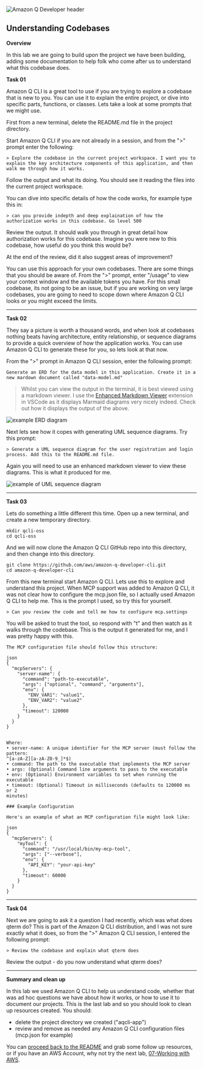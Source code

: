 ![Amazon Q Developer header](/images/q-vscode-header.png)

## Understanding Codebases

**Overview**

In this lab we are going to build upon the project we have been building, adding some documentation to help folk who come after us to understand what this codebase does.

**Task 01**

Amazon Q CLI is a great tool to use if you are trying to explore a codebase that is new to you. You can use it to explain the entire project, or dive into specific parts, functions, or classes. Lets take a look at some prompts that we might use.

First from a new terminal, delete the README.md file in the project directory.

Start Amazon Q CLI if you are not already in a session, and from the ">" prompt enter the following:

```
> Explore the codebase in the current project workspace. I want you to explain the key architecture components of this application, and then walk me through how it works.
```

Follow the output and what its doing. You should see it reading the files into the current project workspace.

You can dive into specific details of how the code works, for example type this in:

```
> can you provide indepth and deep explaination of how the authorization works in this codebase. Go level 500
```

Review the output. It should walk you through in great detail how authorization works for this codebase. Imagine you were new to this codebase, how useful do you think this would be?

At the end of the review, did it also suggest areas of improvement?

You can use this approach for your own codebases. There are some things that you should be aware of. From the ">" prompt, enter "/usage" to view your context window and the available tokens you have. For this small codebase, its not going to be an issue, but if you are working on very large codebases, you are going to need to scope down where Amazon Q CLI looks or you might exceed the limits.

---

**Task 02**

They say a picture is worth a thousand words, and when look at codebases nothing beats having architecture, entity relationship, or sequence diagrams to provide a quick overview of how the application works. You can use Amazon Q CLI to generate these for you, so lets look at that now.

From the ">" prompt in Amazon Q CLI session, enter the following prompt:

```
Generate an ERD for the data model in this application. Create it in a new mardown document called "data-model.md"
```

> Whilst you can view the output in the terminal, it is best viewed using a markdown viewer. I use the [Enhanced Markdown Viewer](https://marketplace.visualstudio.com/items?itemName=shd101wyy.markdown-preview-enhanced) extension in VSCode as it displays Marmaid diagrams very nicely indeed. Check out how it displays the output of the above.

![example ERD diagram](/images/q-cli-erd.png)

Next lets see how it copes with generating UML sequence diagrams. Try this prompt:

```
> Generate a UML sequence diagram for the user registration and login process. Add this to the README.md file.
```

Again you will need to use an enhanced markdown viewer to view these diagrams. This is what it produced for me.

![example of UML sequence diagram](/images/q-cli-uml.png)

---

**Task 03**

Lets do something a little different this time. Open up a new terminal, and create a new temporary directory.

```
mkdir qcli-oss
cd qcli-oss
```

And we will now clone the Amazon Q CLI GitHub repo into this directory, and then change into this directory.

```
git clone https://github.com/aws/amazon-q-developer-cli.git
cd amazon-q-developer-cli
```

From this new terminal start Amazon Q CLI. Lets use this to explore and understand this project. When MCP support was added to Amazon Q CLI, it was not clear how to configure the mcp.json file, so I actually used Amazon Q CLI to help me. This is the prompt I used, so try this for yourself.

```
> Can you review the code and tell me how to configure mcp.settings
```

You will be asked to trust the tool, so respond with "t" and then watch as it walks through the codebase. This is the output it generated for me, and I was pretty happy with this.

```
The MCP configuration file should follow this structure:

json
{
  "mcpServers": {
    "server-name": {
      "command": "path-to-executable",
      "args": ["optional", "command", "arguments"],
      "env": {
        "ENV_VAR1": "value1",
        "ENV_VAR2": "value2"
      },
      "timeout": 120000
    }
  }
}


Where:
• server-name: A unique identifier for the MCP server (must follow the pattern:
^[a-zA-Z][a-zA-Z0-9_]*$)
• command: The path to the executable that implements the MCP server
• args: (Optional) Command line arguments to pass to the executable
• env: (Optional) Environment variables to set when running the executable
• timeout: (Optional) Timeout in milliseconds (defaults to 120000 ms or 2
minutes)

### Example Configuration

Here's an example of what an MCP configuration file might look like:

json
{
  "mcpServers": {
    "myTool": {
      "command": "/usr/local/bin/my-mcp-tool",
      "args": ["--verbose"],
      "env": {
        "API_KEY": "your-api-key"
      },
      "timeout": 60000
    }
  }
}
```

---

**Task 04**

Next we are going to ask it a question I had recently, which was what does qterm do? This is part of the Amazon Q CLI distribution, and I was not sure exactly what it does, so from the ">" Amazon Q CLI session, I entered the following prompt:

```
> Review the codebase and explain what qterm does
```

Review the output - do you now understand what qterm does?

---


**Summary and clean up**

In this lab we used Amazon Q CLI to help us understand code, whether that was ad hoc questions we have about how it works, or how to use it to document our projects. This is the last lab and so you should look to clean up resources created. You should:

* delete the project directory we created ("aqcli-app")
* review and remove as needed any Amazon Q CLI configuration files (mcp.json for example)

You can [proceed back to the README](/README.md) and grab some follow up resources, or if you have an AWS Account, why not try the next lab, [07-Working with AWS](/workshop/07-working-with-aws.md).

